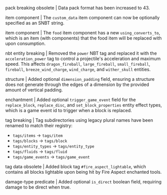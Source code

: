 pack breaking obsolete | Data pack format has been increased to 43.

item component | The `custom_data` item component can now be optionally specified as an SNBT string.

item component | The `food` item component has a new `using_converts_to`, which is an item (with components) that the food item will be replaced with upon consumption.

nbt entity breaking | Removed the `power` NBT tag and replaced it with the `acceleration_power` tag to control a projectile's acceleration and maximum speed. This affects `dragon_fireball`, `large_fireball`, `small_fireball`, `fireball`, `breeze_wind_charge`, `wind_charge`, and `wither_skull` entities.

structure | Added optional `dimension_padding` field, ensuring a structure does not generate through the edges of a dimension by the provided amount of vertical padding.

enchantment | Added optional `trigger_game_event` field for the `replace_block`, `replace_disc`, and `set_block_properties` entity effect types, which is a game event id to trigger when a block is replaced.

tag breaking | Tag subdirectories using legacy plural names have been renamed to match their registry:
* `tags/items` -> `tags/item`
* `tags/blocks` -> `tags/block`
* `tags/entity_types` -> `tags/entity_type`
* `tags/fluids` -> `tags/fluid`
* `tags/game_events` -> `tags/game_event`

tag data obsolete | Added block tag `#fire_aspect_lightable`, which contains all blocks lightable upon being hit by Fire Aspect enchanted tools.

damage-type predicate | Added optional `is_direct` boolean field, requiring damage to be direct when true.